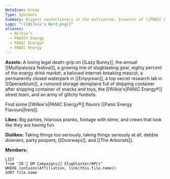 ```yaml
---
NoteIcon: Group
Type: Sponsors
Summary: Biggest confectionary in the multiverse. Inventor of [[PANIC Energy]].
Logo: "![[Wilkie's Word.png]]"
aliases:
  - Wilkie’s
  - PANIC® Energy
  - PANIC Energy®
  - PANIC Energy
---
```

**Assets:**
A loving legal death-grip on [[Lazy Bunny]], the annual [[Multipalooza festival]], a growing line of slugblasting gear, eighty percent of the energy drink market, a beloved internet-breaking mascot, a permanently closed waterpark in [[Empyrean]], a top secret research lab in [[Operaeblum]], a rumored storage demiplane full of shipping container after shipping container of snacks and toys, the [[Wilkie's|PANIC Energy®]] street team, and an army of glitchy funbots.

Find some [[Wilkie's|PANIC Energy®]] flavors [[Panic Energy Flavours|here]].

**Likes:**
Big parties, hilarious pranks, footage with slime, and crews that look like they are having fun.

**Dislikes:**
Taking things too seriously, taking things seriously at all, debbie downers, party poopers, [[Doorways]], and [[The Arborists]].

**Members:**
```dataview
LIST
from "20 🌟 GM Campaigns/🐌 Slugblaster/NPCs"
WHERE contains(Affiliation, link(this.file.name))
SORT file.name
```

